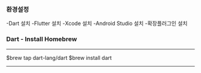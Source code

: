 ### 환경설정

-Dart 설치 -Flutter 설치
-Xcode 설치
-Android Studio 설치 -확장플러그인 설치

### Dart - Install Homebrew

---

$brew tap dart-lang/dart
$brew install dart

---
